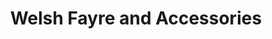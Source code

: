 ---
title: "Welsh Fayre and Accessories"
url: /port-talbot/welsh-fayre-and-accessories/
shop: Andenken
---